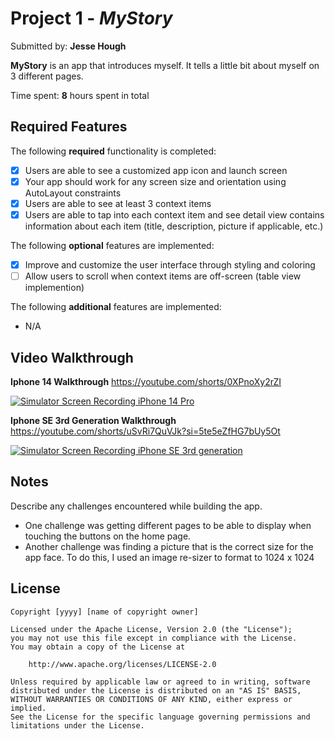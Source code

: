 # Project 1 - *MyStory*

Submitted by: **Jesse Hough**

**MyStory** is an app that introduces myself. It tells a little bit about myself on 3 different pages.

Time spent: **8** hours spent in total

## Required Features

The following **required** functionality is completed:

- [x] Users are able to see a customized app icon and launch screen
- [x] Your app should work for any screen size and orientation using AutoLayout constraints
- [x] Users are able to see at least 3 context items
- [x] Users are able to tap into each context item and see detail view contains information about each item (title, description, picture if applicable, etc.)
 
The following **optional** features are implemented:

- [x] Improve and customize the user interface through styling and coloring
- [ ] Allow users to scroll when context items are off-screen (table view implemention)

The following **additional** features are implemented:

- N/A

## Video Walkthrough

**Iphone 14 Walkthrough**
https://youtube.com/shorts/0XPnoXy2rZI

[![Simulator Screen Recording iPhone 14 Pro](https://i.ytimg.com/vi/0XPnoXy2rZI/hq2.jpg?sqp=-oaymwE9CNACELwBSFryq4qpAy8IARUAAAAAGAAlAADIQj0AgKJDeAHwAQH4AfIGgAKAD4oCDAgAEAEYRSBUKGUwDw==&rs=AOn4CLBMkLSBxKKu2AiM0qx_MgYVFStWHA)](https://youtube.com/shorts/0XPnoXy2rZI?si=68hHkg0NTfqBF089)


**Iphone SE 3rd Generation Walkthrough**
https://youtube.com/shorts/uSvRi7QuVJk?si=5te5eZfHG7bUy5Ot

[![Simulator Screen Recording iPhone SE 3rd generation](https://i.ytimg.com/vi/uSvRi7QuVJk/hq2.jpg?sqp=-oaymwE9CNACELwBSFryq4qpAy8IARUAAAAAGAAlAADIQj0AgKJDeAHwAQH4Ac4FgAKACooCDAgAEAEYZSBlKGUwDw==&rs=AOn4CLBZTdQAvRMP1V2pfDQRgA_g4B3gKw)](https://youtube.com/shorts/uSvRi7QuVJk?si=5te5eZfHG7bUy5Ot)

## Notes

Describe any challenges encountered while building the app.

- One challenge was getting different pages to be able to display when touching the buttons on the home page.
- Another challenge was finding a picture that is the correct size for the app face. To do this, I used an image re-sizer to format to 1024 x 1024

## License

    Copyright [yyyy] [name of copyright owner]

    Licensed under the Apache License, Version 2.0 (the "License");
    you may not use this file except in compliance with the License.
    You may obtain a copy of the License at

        http://www.apache.org/licenses/LICENSE-2.0

    Unless required by applicable law or agreed to in writing, software
    distributed under the License is distributed on an "AS IS" BASIS,
    WITHOUT WARRANTIES OR CONDITIONS OF ANY KIND, either express or implied.
    See the License for the specific language governing permissions and
    limitations under the License.
